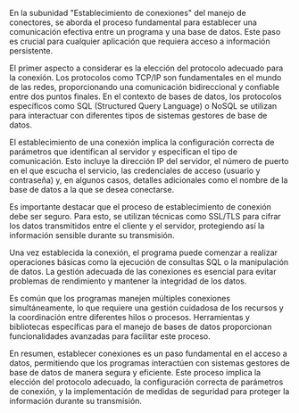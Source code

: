 En la subunidad "Establecimiento de conexiones" del manejo de conectores, se aborda el proceso fundamental para establecer una comunicación efectiva entre un programa y una base de datos. Este paso es crucial para cualquier aplicación que requiera acceso a información persistente.

El primer aspecto a considerar es la elección del protocolo adecuado para la conexión. Los protocolos como TCP/IP son fundamentales en el mundo de las redes, proporcionando una comunicación bidireccional y confiable entre dos puntos finales. En el contexto de bases de datos, los protocolos específicos como SQL (Structured Query Language) o NoSQL se utilizan para interactuar con diferentes tipos de sistemas gestores de base de datos.

El establecimiento de una conexión implica la configuración correcta de parámetros que identifican al servidor y especifican el tipo de comunicación. Esto incluye la dirección IP del servidor, el número de puerto en el que escucha el servicio, las credenciales de acceso (usuario y contraseña) y, en algunos casos, detalles adicionales como el nombre de la base de datos a la que se desea conectarse.

Es importante destacar que el proceso de establecimiento de conexión debe ser seguro. Para esto, se utilizan técnicas como SSL/TLS para cifrar los datos transmitidos entre el cliente y el servidor, protegiendo así la información sensible durante su transmisión.

Una vez establecida la conexión, el programa puede comenzar a realizar operaciones básicas como la ejecución de consultas SQL o la manipulación de datos. La gestión adecuada de las conexiones es esencial para evitar problemas de rendimiento y mantener la integridad de los datos.

Es común que los programas manejen múltiples conexiones simultáneamente, lo que requiere una gestión cuidadosa de los recursos y la coordinación entre diferentes hilos o procesos. Herramientas y bibliotecas específicas para el manejo de bases de datos proporcionan funcionalidades avanzadas para facilitar este proceso.

En resumen, establecer conexiones es un paso fundamental en el acceso a datos, permitiendo que los programas interactúen con sistemas gestores de base de datos de manera segura y eficiente. Este proceso implica la elección del protocolo adecuado, la configuración correcta de parámetros de conexión, y la implementación de medidas de seguridad para proteger la información durante su transmisión.
